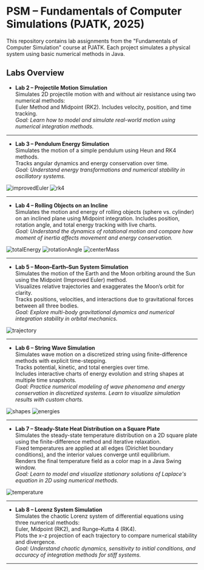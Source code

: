 # PSM – Fundamentals of Computer Simulations (PJATK, 2025)

This repository contains lab assignments from the "Fundamentals of Computer Simulation" course at PJATK.
Each project simulates a physical system using basic numerical methods in Java.

## Labs Overview

- **Lab 2 – Projectile Motion Simulation**  
  Simulates 2D projectile motion with and without air resistance using two numerical methods:  
  Euler Method and Midpoint (RK2). Includes velocity, position, and time tracking.  
  *Goal: Learn how to model and simulate real-world motion using numerical integration methods.*

---

- **Lab 3 – Pendulum Energy Simulation**  
  Simulates the motion of a simple pendulum using Heun and RK4 methods.  
  Tracks angular dynamics and energy conservation over time.  
  *Goal: Understand energy transformations and numerical stability in oscillatory systems.*
  
![improvedEuler](https://github.com/user-attachments/assets/d9708dcc-2611-4d95-b4d0-eb88fee19324)
![rk4](https://github.com/user-attachments/assets/91d9ef8f-deec-4ed8-8034-d41226d286e5)

---

- **Lab 4 – Rolling Objects on an Incline**  
  Simulates the motion and energy of rolling objects (sphere vs. cylinder) on an inclined plane using Midpoint integration. Includes position, rotation angle, and total energy tracking with live charts.  
  *Goal: Understand the dynamics of rotational motion and compare how moment of inertia affects movement and energy conservation.*
  
![totalEnergy](https://github.com/user-attachments/assets/31236b94-aa83-45d3-8448-6cf858f6f5ca)
![rotationAngle](https://github.com/user-attachments/assets/82dd4e32-cb69-4bfa-81f4-4a288a56541f)
![centerMass](https://github.com/user-attachments/assets/2ac02dfb-3fc1-4fda-9a41-eb3f0bf7a693)

---
- **Lab 5 – Moon–Earth–Sun System Simulation**  
  Simulates the motion of the Earth and the Moon orbiting around the Sun using the Midpoint (Improved Euler) method.  
  Visualizes relative trajectories and exaggerates the Moon’s orbit for clarity.  
  Tracks positions, velocities, and interactions due to gravitational forces between all three bodies.  
  *Goal: Explore multi-body gravitational dynamics and numerical integration stability in orbital mechanics.*

![trajectory](https://github.com/user-attachments/assets/6533d753-7e47-4f71-b870-94878540e0c7)

---

- **Lab 6 – String Wave Simulation**  
  Simulates wave motion on a discretized string using finite-difference methods with explicit time-stepping.  
  Tracks potential, kinetic, and total energies over time.  
  Includes interactive charts of energy evolution and string shapes at multiple time snapshots.  
  *Goal: Practice numerical modeling of wave phenomena and energy conservation in discretized systems. Learn to visualize simulation results with custom charts.*
  
![shapes](https://github.com/user-attachments/assets/1144d481-5f37-4d70-9aa1-f33cd3b1d5a0)
![energies](https://github.com/user-attachments/assets/bdafce4d-a501-4b06-b0b3-f048f869e013)

---

- **Lab 7 – Steady-State Heat Distribution on a Square Plate**  
  Simulates the steady-state temperature distribution on a 2D square plate using the finite-difference method and iterative relaxation.  
  Fixed temperatures are applied at all edges (Dirichlet boundary conditions), and the interior values converge until equilibrium.  
  Renders the final temperature field as a color map in a Java Swing window.  
  *Goal: Learn to model and visualize stationary solutions of Laplace's equation in 2D using numerical methods.*

![temperature](https://github.com/user-attachments/assets/de2fc0be-771d-47c0-93ec-032aee1281f6)

---
- **Lab 8 – Lorenz System Simulation**  
  Simulates the chaotic Lorenz system of differential equations using three numerical methods:  
  Euler, Midpoint (RK2), and Runge–Kutta 4 (RK4).  
  Plots the x–z projection of each trajectory to compare numerical stability and divergence.  
  *Goal: Understand chaotic dynamics, sensitivity to initial conditions, and accuracy of integration methods for stiff systems.*


---
